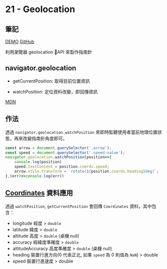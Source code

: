 # 21 - Geolocation

## 筆記

[DEMO](https://weiyuan1993.github.io/JavaScript30/21-Geolocation)
[GitHub](https://github.com/weiyuan1993/JavaScript30/tree/master/21-Geolocation)

利用瀏覽器 geolocation API 來製作指南針

<!--more-->

## navigator.geolocation

- getCurrentPosition: 取得目前位置資訊

- watchPosition: 定位資料改變，即回傳資訊

[MDN](https://developer.mozilla.org/zh-TW/docs/Web/API/Geolocation/Using_geolocation)

## 作法

透過 `navigator.geolocation.watchPosition` 來即時監聽使用者當前地理位置狀態，再來改變指南針角度即可。

```javascript
const arrow = document.querySelector('.arrow');
const speed = document.querySelector('.speed-value');
navigator.geolocation.watchPosition(position=>{
    console.log(position)
    speed.textContent = position.coords.speed;
    arrow.style.transform = `rotate(${position.coords.heading}deg)`;
},(err)=>console.log(err))

```

##  [Coordinates](https://developer.mozilla.org/en-US/docs/Web/API/Coordinates) 資料應用

透過 `watchPosition`, `getCurrentPosition` 會回傳 `Coordinates` 資料，其中包含：

- longitude  經度 > `double`
- latitude 緯度 > `double`
- altitude 高度 > `double` (桌機 null)
- accuracy 經緯度準確度 > `double`
- altitudeAccuracy 高度準確度 > `double` (桌機 null)
- heading 裝置行進方向(0 代表正北, 如果 `speed` 為 0 則值為 `NaN`) > double
- speed 裝置行進速度 > double
